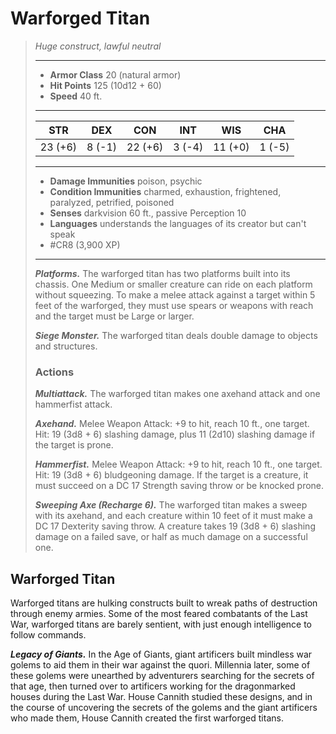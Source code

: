 # Warforged Titan
>*Huge construct, lawful neutral*
>___
>- **Armor Class** 20 (natural armor)
>- **Hit Points** 125 (10d12 + 60)
>- **Speed** 40 ft.
>___
>|STR|DEX|CON|INT|WIS|CHA|
>|:---:|:---:|:---:|:---:|:---:|:---:|
>|23 (+6)|8 (-1)|22 (+6)|3 (-4)|11 (+0)|1 (-5)|
>___
>- **Damage Immunities** poison, psychic
>- **Condition Immunities** charmed, exhaustion, frightened, paralyzed, petrified, poisoned
>- **Senses** darkvision 60 ft., passive Perception 10
>- **Languages** understands the languages of its creator but can't speak
>- #CR8 (3,900 XP)
>___
>***Platforms.*** The warforged titan has two platforms built into its chassis. One Medium or smaller creature can ride on each platform without squeezing. To make a melee attack against a target within 5 feet of the warforged, they must use spears or weapons with reach and the target must be Large or larger.  
>
>***Siege Monster.*** The warforged titan deals double damage to objects and structures.  
>
>### Actions
>***Multiattack.*** The warforged titan makes one axehand attack and one hammerfist attack.  
>
>***Axehand.*** Melee Weapon Attack: +9 to hit, reach 10 ft., one target. Hit: 19 (3d8 + 6) slashing damage, plus 11 (2d10) slashing damage if the target is prone.  
>
>***Hammerfist.*** Melee Weapon Attack: +9 to hit, reach 10 ft., one target. Hit: 19 (3d8 + 6) bludgeoning damage. If the target is a creature, it must succeed on a DC 17 Strength saving throw or be knocked prone.  
>
>***Sweeping Axe (Recharge 6).*** The warforged titan makes a sweep with its axehand, and each creature within 10 feet of it must make a DC 17 Dexterity saving throw. A creature takes 19 (3d8 + 6) slashing damage on a failed save, or half as much damage on a successful one.

## Warforged Titan

Warforged titans are hulking constructs built to wreak paths of destruction through enemy armies. Some of the most feared combatants of the Last War, warforged titans are barely sentient, with just enough intelligence to follow commands.

***Legacy of Giants.*** In the Age of Giants, giant artificers built mindless war golems to aid them in their war against the quori. Millennia later, some of these golems were unearthed by adventurers searching for the secrets of that age, then turned over to artificers working for the dragonmarked houses during the Last War. House Cannith studied these designs, and in the course of uncovering the secrets of the golems and the giant artificers who made them, House Cannith created the first warforged titans.